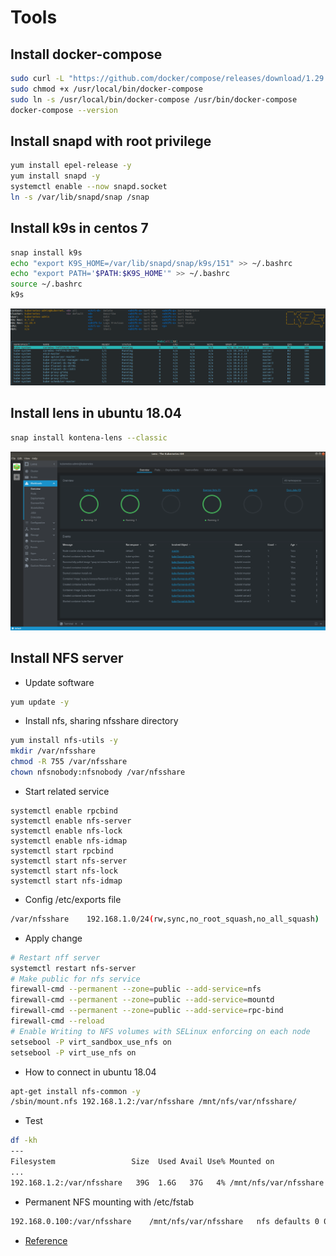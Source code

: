 # Tools

## Install docker-compose
```bash
sudo curl -L "https://github.com/docker/compose/releases/download/1.29.0/docker-compose-$(uname -s)-$(uname -m)" -o /usr/local/bin/docker-compose
sudo chmod +x /usr/local/bin/docker-compose
sudo ln -s /usr/local/bin/docker-compose /usr/bin/docker-compose
docker-compose --version
```

## Install snapd with root privilege
```bash
yum install epel-release -y
yum install snapd -y
systemctl enable --now snapd.socket
ln -s /var/lib/snapd/snap /snap
```

## Install k9s in centos 7
```bash
snap install k9s
echo "export K9S_HOME=/var/lib/snapd/snap/k9s/151" >> ~/.bashrc
echo "export PATH='$PATH:$K9S_HOME'" >> ~/.bashrc
source ~/.bashrc
k9s
```
![](./media/k9s_screenshot.png)


## Install lens in ubuntu 18.04
```bash
snap install kontena-lens --classic
```
![](./media/lens_screenshot.png)


## Install NFS server
- Update software
```bash
yum update -y
```

- Install nfs, sharing nfsshare directory
```bash
yum install nfs-utils -y
mkdir /var/nfsshare
chmod -R 755 /var/nfsshare
chown nfsnobody:nfsnobody /var/nfsshare
```

- Start related service
```
systemctl enable rpcbind
systemctl enable nfs-server
systemctl enable nfs-lock
systemctl enable nfs-idmap
systemctl start rpcbind
systemctl start nfs-server
systemctl start nfs-lock
systemctl start nfs-idmap
```

- Config /etc/exports file
```bash
/var/nfsshare    192.168.1.0/24(rw,sync,no_root_squash,no_all_squash)
```

- Apply change
```bash
# Restart nff server
systemctl restart nfs-server
# Make public for nfs service
firewall-cmd --permanent --zone=public --add-service=nfs
firewall-cmd --permanent --zone=public --add-service=mountd
firewall-cmd --permanent --zone=public --add-service=rpc-bind
firewall-cmd --reload
# Enable Writing to NFS volumes with SELinux enforcing on each node
setsebool -P virt_sandbox_use_nfs on
setsebool -P virt_use_nfs on
```

- How to connect in ubuntu 18.04
```bash
apt-get install nfs-common -y
/sbin/mount.nfs 192.168.1.2:/var/nfsshare /mnt/nfs/var/nfsshare/
```

- Test
```bash
df -kh
---
Filesystem                 Size  Used Avail Use% Mounted on
...
192.168.1.2:/var/nfsshare   39G  1.6G   37G   4% /mnt/nfs/var/nfsshare
```

- Permanent NFS mounting with /etc/fstab
```bash
192.168.0.100:/var/nfsshare    /mnt/nfs/var/nfsshare   nfs defaults 0 0
```

- [Reference](https://www.howtoforge.com/nfs-server-and-client-on-centos-7)
